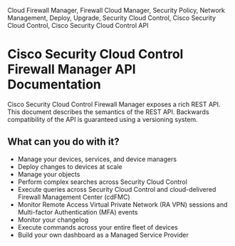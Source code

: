 <seotitle>Cloud Firewall Manager, Firewall Cloud Manager, Security Policy, Network Management, Deploy, Upgrade, Security Cloud Control, Cisco Security Cloud Control, Cisco Security Cloud Control API</seotitle>

# Cisco Security Cloud Control Firewall Manager API Documentation

Cisco Security Cloud Control Firewall Manager exposes a rich REST API. This document describes the semantics of the REST API. Backwards compatibility of the API is guaranteed using a versioning system.

## What can you do with it?
- Manage your devices, services, and device managers
- Deploy changes to devices at scale
- Manage your objects
- Perform complex searches across Security Cloud Control
- Execute queries across Security Cloud Control and cloud-delivered Firewall Management Center (cdFMC)
- Monitor Remote Access Virtual Private Network (RA VPN) sessions and Multi-factor Authentication (MFA) events
- Monitor your changelog
- Execute commands across your entire fleet of devices
- Build your own dashboard as a Managed Service Provider


